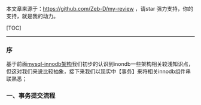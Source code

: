 本文章来源于：<https://github.com/Zeb-D/my-review> ，请star 强力支持，你的支持，就是我的动力。

[TOC]

------

### 序

基于前面[mysql-innodb架构](mysql-innodb架构解析.md)我们初步的认识到inondb一些架构相关较浅知识点，但这对我们来说比较抽象，接下来我们以现实中【事务】来将相关innodb组件串联熟悉；



### 一、事务提交流程

